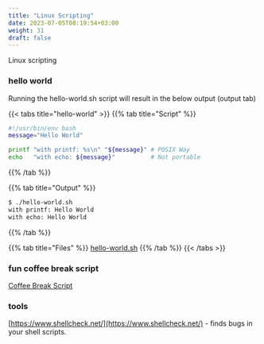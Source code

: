 ```yaml
---
title: "Linux Scripting"
date: 2023-07-05T08:19:54+03:00
weight: 31
draft: false
---
```


Linux scripting

### hello world

Running the hello-world.sh script will result in the below output \(output tab\)

{{< tabs title="hello-world" >}}
{{% tab title="Script" %}}
```bash
#!/usr/bin/env bash
message="Hello World"

printf "with printf: %s\n" "${message}" # POSIX Way
echo   "with echo: ${message}"          # Not portable
```
{{% /tab %}}

{{% tab title="Output" %}}
```bash
$ ./hello-world.sh
with printf: Hello World
with echo: Hello World
```
{{% /tab %}}

{{% tab title="Files" %}}
[hello-world.sh](../assets/hello-world.sh)
{{% /tab %}}
{{< /tabs >}}

### fun coffee break script

[Coffee Break Script](../assets/coffee-break-script.sh)

### tools

[https://www.shellcheck.net/](https://www.shellcheck.net/) - finds bugs in your shell scripts.
